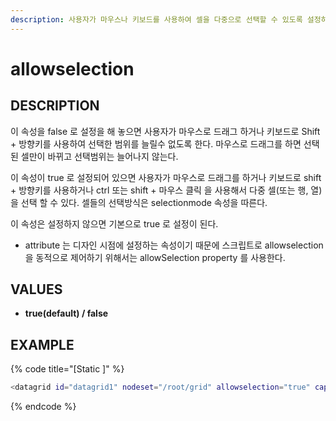 ```yaml
---
description: 사용자가 마우스나 키보드를 사용하여 셀을 다중으로 선택할 수 있도록 설정하는 속성이다.
---
```


# allowselection

## DESCRIPTION

이 속성을 false 로 설정을 해 놓으면 사용자가 마우스로 드래그 하거나 키보드로 Shift + 방향키를 사용하여 선택한 범위를 늘릴수 없도록 한다. 마우스로 드래그를 하면 선택된 셀만이 바뀌고 선택범위는 늘어나지 않는다.

이 속성이 true 로 설정되어 있으면 사용자가 마우스로 드래그를 하거나 키보드로 shift + 방향키를 사용하거나 ctrl 또는 shift + 마우스 클릭 을 사용해서 다중 셀\(또는 행, 열\) 을 선택 할 수 있다. 셀들의 선택방식은 selectionmode 속성을 따른다.

이 속성은 설정하지 않으면 기본으로 true 로 설정이 된다.

* attribute 는 디자인 시점에 설정하는 속성이기 때문에 스크립트로 allowselection 을 동적으로 제어하기 위해서는 allowSelection property 를 사용한다. 

## **VALUES**

* **true\(default\) / false**

## EXAMPLE

{% code title="\[Static \]" %}
```bash
<datagrid id="datagrid1" nodeset="/root/grid" allowselection="true" caption="caption1^caption2^caption3" colsep="^" mergecellsfixedrows="bycolrec" rowsep="|" style="left:35px; top:25px; width:350px; height:150px; ">
```
{% endcode %}

